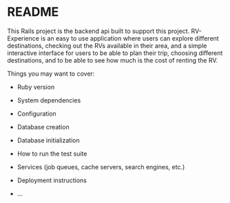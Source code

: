 # README

This Rails project is the backend api built to support this project. RV-Experience is an easy to use application where users can explore different destinations, checking out the RVs available in their area, and a simple interactive interface for users to be able to plan their trip, choosing different destinations, and to be able to see how much is the cost of renting the RV. 

Things you may want to cover:

* Ruby version

* System dependencies

* Configuration

* Database creation

* Database initialization

* How to run the test suite

* Services (job queues, cache servers, search engines, etc.)

* Deployment instructions

* ...
